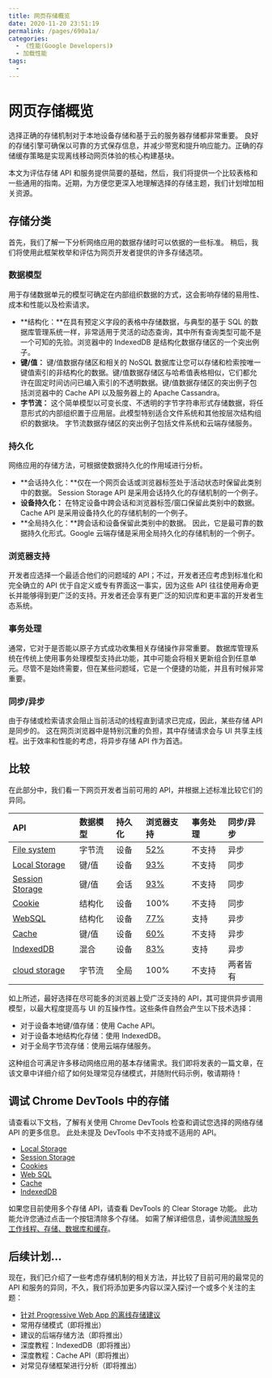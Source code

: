 ```yaml
---
title: 网页存储概览
date: 2020-11-20 23:51:19
permalink: /pages/690a1a/
categories:
  - 《性能(Google Developers)》
  - 加载性能
tags:
  -
---
```


# 网页存储概览

选择正确的存储机制对于本地设备存储和基于云的服务器存储都非常重要。 良好的存储引擎可确保以可靠的方式保存信息，并减少带宽和提升响应能力。正确的存储缓存策略是实现离线移动网页体验的核心构建基块。

本文为评估存储 API 和服务提供简要的基础，然后，我们将提供一个比较表格和一些通用的指南。近期，为方便您更深入地理解选择的存储主题，我们计划增加相关资源。

## 存储分类

首先，我们了解一下分析网络应用的数据存储时可以依据的一些标准。 稍后，我们将使用此框架枚举和评估为网页开发者提供的许多存储选项。

### 数据模型

用于存储数据单元的模型可确定在内部组织数据的方式，这会影响存储的易用性、成本和性能以及检索请求。

- **结构化：**在具有预定义字段的表格中存储数据，与典型的基于 SQL 的数据库管理系统一样，非常适用于灵活的动态查询，其中所有查询类型可能不是一个可知的先验。浏览器中的 IndexedDB 是结构化数据存储区的一个突出例子。
- **键/值：** 键/值数据存储区和相关的 NoSQL 数据库让您可以存储和检索按唯一键值索引的非结构化的数据。键/值数据存储区与哈希值表格相似，它们都允许在固定时间访问已编入索引的不透明数据。键/值数据存储区的突出例子包括浏览器中的 Cache API 以及服务器上的 Apache Cassandra。
- **字节流：** 这个简单模型以可变长度、不透明的字节字符串形式存储数据，将任意形式的内部组织置于应用层。此模型特别适合文件系统和其他按层次结构组织的数据块。 字节流数据存储区的突出例子包括文件系统和云端存储服务。

### 持久化

网络应用的存储方法，可根据使数据持久化的作用域进行分析。

- **会话持久化：**仅在一个网页会话或浏览器标签处于活动状态时保留此类别中的数据。 Session Storage API 是采用会话持久化的存储机制的一个例子。
- **设备持久化：** 在特定设备中跨会话和浏览器标签/窗口保留此类别中的数据。 Cache API 是采用设备持久化的存储机制的一个例子。
- **全局持久化：**跨会话和设备保留此类别中的数据。 因此，它是最可靠的数据持久化形式。Google 云端存储是采用全局持久化的存储机制的一个例子。

### 浏览器支持

开发者应选择一个最适合他们的问题域的 API；不过，开发者还应考虑到标准化和完全确立的 API 优于自定义或专有界面这一事实，因为这些 API 往往使用寿命更长并能够得到更广泛的支持。开发者还会享有更广泛的知识库和更丰富的开发者生态系统。

### 事务处理

通常，它对于是否能以原子方式成功收集相关存储操作非常重要。 数据库管理系统在传统上使用事务处理模型支持此功能，其中可能会将相关更新组合到任意单元。尽管不是始终需要，但在某些问题域，它是一个便捷的功能，并且有时候非常重要。

### 同步/异步

由于存储或检索请求会阻止当前活动的线程直到请求已完成，因此，某些存储 API 是同步的。 这在网页浏览器中是特别沉重的负担，其中存储请求会与 UI 共享主线程。出于效率和性能的考虑，将异步存储 API 作为首选。

## 比较

在此部分中，我们看一下网页开发者当前可用的 API，并根据上述标准比较它们的异同。

| API                                                                                       | 数据模型 | 持久化 | 浏览器支持                                        | 事务处理 | 同步/异步 |
| :---------------------------------------------------------------------------------------- | :------- | :----- | :------------------------------------------------ | :------- | :-------- |
| [File system](https://developer.mozilla.org/en-US/docs/Web/API/FileSystem)                | 字节流   | 设备   | [52%](http://caniuse.com/#feat=filesystem)        | 不支持   | 异步      |
| [Local Storage](https://developer.mozilla.org/en-US/docs/Web/API/Window/localStorage)     | 键/值    | 设备   | [93%](http://caniuse.com/#feat=namevalue-storage) | 不支持   | 同步      |
| [Session Storage](https://developer.mozilla.org/en-US/docs/Web/API/Window/sessionStorage) | 键/值    | 会话   | [93%](http://caniuse.com/#feat=namevalue-storage) | 不支持   | 同步      |
| [Cookie](https://developer.mozilla.org/en-US/docs/Web/HTTP/Cookies)                       | 结构化   | 设备   | 100%                                              | 不支持   | 同步      |
| [WebSQL](https://www.w3.org/TR/webdatabase/)                                              | 结构化   | 设备   | [77%](http://caniuse.com/#feat=sql-storage)       | 支持     | 异步      |
| [Cache](https://developer.mozilla.org/en-US/docs/Web/API/CacheStorage)                    | 键/值    | 设备   | [60%](http://caniuse.com/#feat=serviceworkers)    | 不支持   | 异步      |
| [IndexedDB](https://developer.mozilla.org/en-US/docs/Web/API/IndexedDB_API)               | 混合     | 设备   | [83%](http://caniuse.com/#feat=indexeddb)         | 支持     | 异步      |
| [cloud storage](https://cloud.google.com/storage/)                                        | 字节流   | 全局   | 100%                                              | 不支持   | 两者皆有  |

如上所述，最好选择在尽可能多的浏览器上受广泛支持的 API，其可提供异步调用模型，以最大程度提高与 UI 的互操作性。这些条件自然会产生以下技术选择：

- 对于设备本地键/值存储：使用 Cache API。
- 对于设备本地结构化存储：使用 IndexedDB。
- 对于全局字节流存储：使用云端存储服务。

这种组合可满足许多移动网络应用的基本存储需求。我们即将发表的一篇文章，在该文章中详细介绍了如何处理常见存储模式，并随附代码示例，敬请期待！

## 调试 Chrome DevTools 中的存储

请查看以下文档，了解有关使用 Chrome DevTools 检查和调试您选择的网络存储 API 的更多信息。 此处未提及 DevTools 中不支持或不适用的 API。

- [Local Storage](https://developers.google.cn/web/tools/chrome-devtools/manage-data/local-storage#local-storage)
- [Session Storage](https://developers.google.cn/web/tools/chrome-devtools/manage-data/local-storage#session-storage)
- [Cookies](https://developers.google.cn/web/tools/chrome-devtools/manage-data/cookies)
- [Web SQL](https://developers.google.cn/web/tools/chrome-devtools/manage-data/local-storage#web-sql)
- [Cache](https://developers.google.cn/web/tools/chrome-devtools/progressive-web-apps#caches)
- [IndexedDB](https://developers.google.cn/web/tools/chrome-devtools/manage-data/local-storage#indexeddb)

如果您目前使用多个存储 API，请查看 DevTools 的 Clear Storage 功能。 此功能允许您通过点击一个按钮清除多个存储。 如需了解详细信息，请参阅[清除服务工作线程、存储、数据库和缓存](https://developers.google.cn/web/tools/chrome-devtools/manage-data/local-storage#clear-storage)。

## 后续计划…

现在，我们已介绍了一些考虑存储机制的相关方法，并比较了目前可用的最常见的 API 和服务的异同，不久，我们将添加更多内容以深入探讨一个或多个关注的主题：

- [针对 Progressive Web App 的离线存储建议](https://developers.google.cn/web/fundamentals/instant-and-offline/web-storage/offline-for-pwa)
- 常用存储模式（即将推出）
- 建议的后端存储方法（即将推出）
- 深度教程：IndexedDB（即将推出）
- 深度教程：Cache API（即将推出）
- 对常见存储框架进行分析（即将推出）
